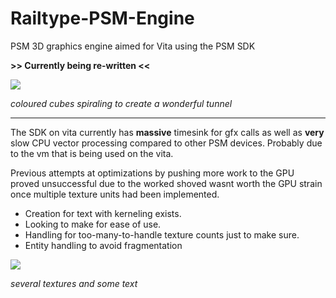 Railtype-PSM-Engine
===================

PSM 3D graphics engine aimed for Vita using the PSM SDK

**>> Currently being re-written <<**


![](http://tentaclenoises.co.uk/github/newexample.jpg)

_coloured cubes spiraling to create a wonderful tunnel_

-------------------

The SDK on vita currently has **massive** timesink for gfx calls as well as **very** slow CPU vector processing compared to other PSM devices. Probably due to the vm that is being used on the vita.

Previous attempts at optimizations by pushing more work to the GPU proved unsuccessful due to the worked shoved wasnt worth the GPU strain once multiple texture units had been implemented.

* Creation for text with kerneling exists.
* Looking to make for ease of use.
* Handling for too-many-to-handle texture counts just to make sure.
* Entity handling to avoid fragmentation

![](http://puu.sh/8cSZX.jpg)

_several textures and some text_
